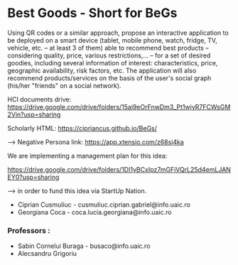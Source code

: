 # Best Goods - Short for BeGs
Using QR codes or a similar approach, propose an interactive application to be deployed on a smart device (tablet, mobile phone, watch, fridge, TV, vehicle, etc. – at least 3 of them) able to recommend best products – considering quality, price, various restrictions,... – for a set of desired goodies, including several information of interest: characteristics, price, geographic availability, risk factors, etc. The application will also recommend products/services on the basis of the user's social graph (his/her "friends" on a social network).

HCI documents drive: https://drive.google.com/drive/folders/15ai9eOrFnwDm3_Pt1wjyR7FCWsGM2Vin?usp=sharing

Scholarly HTML: https://cipriancus.github.io/BeGs/

--> Negative Persona link: https://app.xtensio.com/z68sj4ka

We are implementing a management plan for this idea:

https://drive.google.com/drive/folders/1DI1yBCxIpz7mGFjVQrL25d4emLJANEY0?usp=sharing

--> in order to fund this idea via StartUp Nation.

<ul>
  <li>Ciprian Cusmuliuc - cusmuliuc.ciprian.gabriel@info.uaic.ro </li>
  <li>Georgiana Coca - coca.lucia.georgiana@info.uaic.ro</li>
</ul>

<h3>Professors :</h3>

<ul>
  <li>Sabin Cornelui Buraga - busaco@info.uaic.ro</li>
  <li>Alecsandru Grigoriu</li>
</ul>

